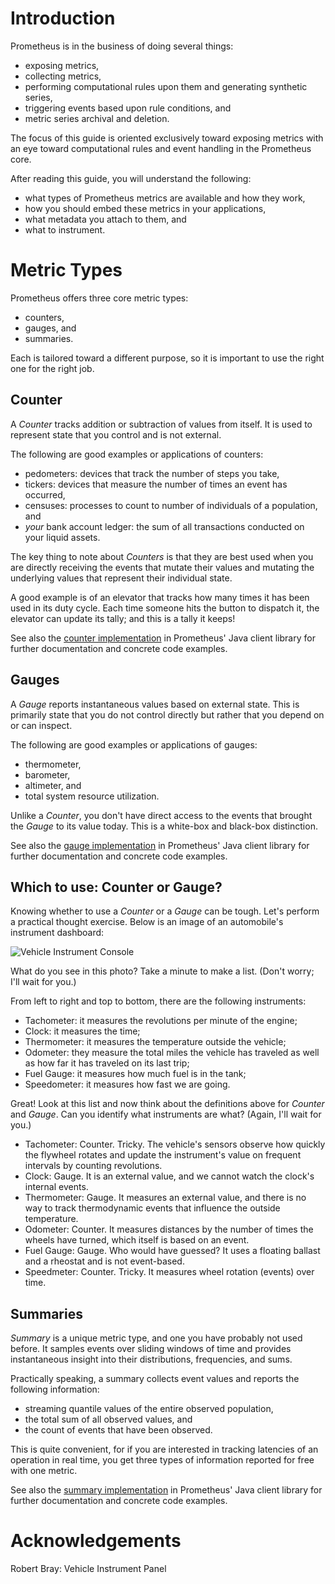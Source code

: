 # Introduction

Prometheus is in the business of doing several things:

  * exposing metrics,
  * collecting metrics,
  * performing computational rules upon them and generating synthetic series,
  * triggering events based upon rule conditions, and
  * metric series archival and deletion.

The focus of this guide is oriented exclusively toward exposing metrics with
an eye toward computational rules and event handling in the Prometheus core.

After reading this guide, you will understand the following:

  * what types of Prometheus metrics are available and how they work,
  * how you should embed these metrics in your applications,
  * what metadata you attach to them, and
  * what to instrument.

# Metric Types

Prometheus offers three core metric types:

  * counters,
  * gauges, and
  * summaries.

Each is tailored toward a different purpose, so it is important to use the
right one for the right job.

## Counter

A _Counter_ tracks addition or subtraction of values from itself.  It is used
to represent state that you control and is not external.

The following are good examples or applications of counters:

  * pedometers: devices that track the number of steps you take,
  * tickers: devices that measure the number of times an event has occurred,
  * censuses: processes to count to number of individuals of a population, and
  * _your_ bank account ledger: the sum of all transactions conducted on your
    liquid assets.

The key thing to note about _Counters_ is that they are best used when you are
directly receiving the events that mutate their values and mutating the
underlying values that represent their individual state.

A good example is of an elevator that tracks how many times it has been used in
its duty cycle.  Each time someone hits the button to dispatch it, the elevator
can update its tally; and this is a tally it keeps!

See also the [counter implementation](https://github.com/prometheus/client_java/blob/master/client/src/main/java/io/prometheus/client/metrics/Counter.java)
in Prometheus' Java client library for further documentation and concrete code
examples.

## Gauges

A _Gauge_ reports instantaneous values based on external state.  This is
primarily state that you do not control directly but rather that you depend on
or can inspect.

The following are good examples or applications of gauges:

  * thermometer,
  * barometer,
  * altimeter, and
  * total system resource utilization.

Unlike a _Counter_, you don't have direct access to the events that brought the
_Gauge_ to its value today.  This is a white-box and black-box distinction.

See also the [gauge implementation](https://github.com/prometheus/client_java/blob/master/client/src/main/java/io/prometheus/client/metrics/Gauge.java)
in Prometheus' Java client library for further documentation and concrete code
examples.

## Which to use: Counter or Gauge?
Knowing whether to use a _Counter_ or a _Gauge_ can be tough.  Let's perform a
practical thought exercise.  Below is an image of an automobile's instrument
dashboard:

![Vehicle Instrument Console](dashboard.jpg "Vehicle Instrument Console")

What do you see in this photo?  Take a minute to make a list.  (Don't worry;
I'll wait for you.)

From left to right and top to bottom, there are the following instruments:

  * Tachometer: it measures the revolutions per minute of the engine;
  * Clock: it measures the time;
  * Thermometer: it measures the temperature outside the vehicle;
  * Odometer: they measure the total miles the vehicle has traveled as well as
    how far it has traveled on its last trip;
  * Fuel Gauge: it measures how much fuel is in the tank;
  * Speedometer: it measures how fast we are going.

Great!  Look at this list and now think about the definitions above for
_Counter_ and _Gauge_.  Can you identify what instruments are what?  (Again,
I'll wait for you.)

  * Tachometer: Counter.  Tricky.  The vehicle's sensors observe how quickly
    the flywheel rotates and update the instrument's value on frequent
    intervals by counting revolutions.
  * Clock: Gauge.  It is an external value, and we cannot watch the clock's
    internal events.
  * Thermometer: Gauge.  It measures an external value, and there is no way to
    track thermodynamic events that influence the outside temperature.
  * Odometer: Counter.  It measures distances by the number of times the
    wheels have turned, which itself is based on an event.
  * Fuel Gauge: Gauge.  Who would have guessed?  It uses a floating ballast and
    a rheostat and is not event-based.
  * Speedmeter: Counter.  Tricky.  It measures wheel rotation (events) over
    time.

## Summaries

_Summary_ is a unique metric type, and one you have probably not used before.
It samples events over sliding windows of time and provides instantaneous
insight into their distributions, frequencies, and sums.

Practically speaking, a summary collects event values and reports the
following information:

  * streaming quantile values of the entire observed population,
  * the total sum of all observed values, and
  * the count of events that have been observed.

This is quite convenient, for if you are interested in tracking latencies of an
operation in real time, you get three types of information reported for free
with one metric.

See also the [summary implementation](https://github.com/prometheus/client_java/blob/master/client/src/main/java/io/prometheus/client/metrics/Gauge.java)
in Prometheus' Java client library for further documentation and concrete code
examples.

# Acknowledgements
Robert Bray: Vehicle Instrument Panel
